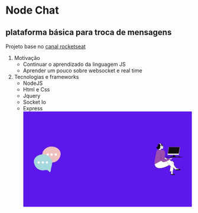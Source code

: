 # Node Chat
## plataforma básica para troca de mensagens
Projeto base no [canal rocketseat](https://www.youtube.com/watch?v=-jXfKDYJJvo)
1. Motivação
    - Continuar o aprendizado da linguagem JS
    - Aprender um pouco sobre websocket e real time
2. Tecnologias e frameworks 
    - NodeJS
    - Html e Css
    - Jquery
    - Socket Io
    - Express
![Tela da plataforma](public/background.jpg)
